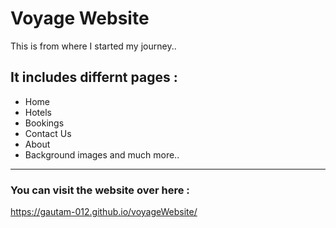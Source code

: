 # Voyage Website
This is from where I started my journey..


## It includes differnt pages :
- Home 
- Hotels
- Bookings
- Contact Us
- About
- Background images and much more..
-------------------

### You can visit the website over here :
https://gautam-012.github.io/voyageWebsite/
